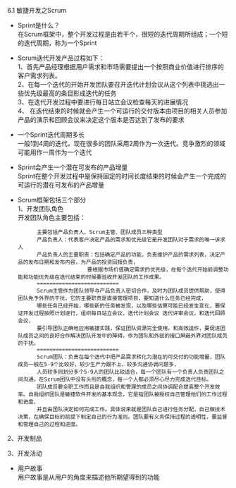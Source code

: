 6.1 敏捷开发之Scrum 


- Sprint是什么？  
在Scrum框架中，整个开发过程是由若干个，很短的迭代周期所组成；一个短的迭代周期，称为一个Sprint 

- Scrum迭代开发产品过程如下：  
1、首先产品经理根据用户需求和市场需要提出一个按照商业价值进行排序的客户需求列表。  
2、在每一个迭代的开始开发团队要召开迭代计划会议从这个列表中挑选出一些优先级最高的条目形成迭代的任务  
3、在迭代开发过程中要进行每日站立会议检查每天的进展情况  
4、  在迭代结束的时候就会产生一个可运行的交付版本由项目的相关人员参加产品的演示和回顾会议来决定这个版本是否达到了发布的要求

- 一个Sprint迭代周期多长  
  一般1到4周的迭代，现在很多的团队采用2周作为一次迭代。竞争激烈的领域可能用作一周作为一个迭代

- Sprint会产生一个潜在可发布的产品增量  
Sprint在整个开发过程中是保持固定的时间长度结束的时候会产生一个完成的可运行的潜在可发布的产品增量


- Scrum框架包括三个部分  
1、开发团队角色  
	开发团队角色主要包括：  
	
			主要包括产品负责人、Scrum主管、团队成员三种类型  
			产品负责人：代表客户决定产品的需求和优先级它是开发团队对于需求的唯一诉求人
			产品负责人的主要职责：包括确定产品的功能，负责维护产品的需求列表，决定产品的发布日期和发布内容，为产品的投资回报负责，
							要根据市场价值确定需求的优先级，在每个迭代开始前调整功能和功能优先级在迭代结束的时候要验收开发团队的工作成果。
			==========================
			Scrum主管作为团队领导与产品负责人密切合作，及时为团队成员提供帮助，使得团队免予外界的干扰，它的主要职责是直接管理项目，要知道什么任务已经完成，
			哪些任务已经开始，哪些新的任务被发现，以及哪些估算可能已经发生变化，要保证开发过程按照计划进行，组织每日站立会议，迭代计划会议 迭代评审会议，和迭代回顾会议，  
			要引导团队正确地应用敏捷实践，保证团队资源完全使用，和高效运作，要促进团队成员之间的良好合作解决团队开发中的障碍，作为团队和外部的接口屏蔽外界对团队成员的干扰。
			==========================
			Scrum团队：负责在每个迭代中把产品需求转化为潜在的可交付的功能增量，团队成员一般在5-9个比较好，较少生产力跟不上，较多沟通协调问题多，  
			人员较多则划分多个5-9人的团队比较适合，每一个团队有一个负责人负责团队之间沟通。在Scrum团队中没有头衔的概念，每一个人都必须尽心尽力完成迭代目标。  
			团队成员要全职工作而且是自我组织和管理的成员之间协调配合提高整个开发效率。自我组织团队是敏捷软件开发的基本观念，它是指团队被授权自己管理他们的工作过程和进度，  
			并且由团队决定如何完成工作。具体说来就是团队自己进行任务分配，自己做技术决策，在确保目标的前提下制定自己的行为准则。团队要有义务保持过程的透明性，要监督和管理自己的过程和进度。  
			
			
2、开发制品  

3、开发活动


- 用户故事  
用户故事是从用户的角度来描述他所期望得到的功能


